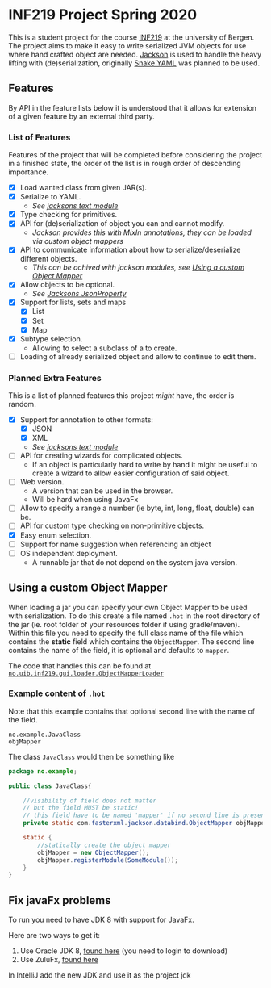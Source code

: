 # INF219 Project Spring 2020

This is a student project for the course [INF219](https://www.uib.no/en/course/INF219) at the university of Bergen. The project aims to make it easy to write serialized JVM objects for use where hand crafted object are needed. [Jackson](https://github.com/FasterXML/jackson) is used to handle the heavy lifting with (de)serialization, originally [Snake YAML](https://bitbucket.org/asomov/snakeyaml-engine/src/master/) was planned to be used.


## Features

By API in the feature lists below it is understood that it allows for extension of a given feature by an external third party.

### List of Features

Features of the project that will be completed before considering the project in a finished state, the order of the list is in rough order of descending importance.

* [x] Load wanted class from given JAR(s).
* [x] Serialize to YAML.
   * _See [jacksons text module](https://github.com/FasterXML/jackson-dataformats-text)_
* [x] Type checking for primitives.
* [x] API for (de)serialization of object you can and cannot modify.
    * _Jackson provides this with MixIn annotations, they can be loaded via custom object mappers_
* [x] API to communicate information about how to serialize/deserialize different objects.
   * _This can be achived with jackson modules, see [Using a custom Object Mapper](#using-a-custom-object-mapper)_
* [x] Allow objects to be optional.
   * _See [Jacksons JsonProperty](https://github.com/FasterXML/jackson-annotations/blob/master/src/main/java/com/fasterxml/jackson/annotation/JsonProperty.java#L60-L78)_
* [x] Support for lists, sets and maps
   * [x] List
   * [x] Set
   * [x] Map
* [x] Subtype selection.
  * Allowing to select a subclass of a to create.
* [ ] Loading of already serialized object and allow to continue to edit them.

### Planned Extra Features

This is a list of planned features this project _might_ have, the order is random.

* [x] Support for annotation to other formats:
  * [x] JSON
  * [x] XML
  * _See [jacksons text module](https://github.com/FasterXML/jackson-dataformats-text)_
* [ ] API for creating wizards for complicated objects.
  * If an object is particularly hard to write by hand it might be useful to create a wizard to allow easier configuration of said object.
* [ ] Web version.
  * A version that can be used in the browser.
  * Will be hard when using JavaFx
* [ ] Allow to specify a range a number (ie byte, int, long, float, double) can be.
* [ ] API for custom type checking on non-primitive objects.
* [x] Easy enum selection.
* [ ] Support for name suggestion when referencing an object
* [ ] OS independent deployment.
  * A runnable jar that do not depend on the system java version.

## Using a custom Object Mapper

When loading a jar you can specify your own Object Mapper to be used with serialization. To do this create a file named `.hot` in the root directory of the jar (ie. root folder of your resources folder if using gradle/maven). Within this file you need to specify the full class name of the file which contains the __static__ field which contains the `ObjectMapper`. The second line contains the name of the field, it is optional and defaults to `mapper`.

The code that handles this can be found at [`no.uib.inf219.gui.loader.ObjectMapperLoader`](https://github.com/kh498/HandcraftObjectsTool/blob/master/gui/src/main/kotlin/no/uib/inf219/gui/loader/ObjectMapperLoader.kt)

### Example content of `.hot`

Note that this example contains that optional second line with the name of the field. 

```
no.example.JavaClass
objMapper
```

The class `JavaClass` would then be something like

```java
package no.example;

public class JavaClass{

    //visibility of field does not matter
    // but the field MUST be static!
    // this field have to be named 'mapper' if no second line is present in '.hot'
    private static com.fasterxml.jackson.databind.ObjectMapper objMapper;

    static {
        //statically create the object mapper 
        objMapper = new ObjectMapper();
        objMapper.registerModule(SomeModule());
    }
}
```

## Fix javaFx problems

To run you need to have JDK 8 with support for JavaFx. 

Here are two ways to get it:

1. Use Oracle JDK 8, [found here](https://www.oracle.com/technetwork/java/javase/downloads/jdk8-downloads-2133151.html) (you need to login to download)
2. Use ZuluFx, [found here](https://www.azul.com/downloads/zulu-community/)

In IntelliJ add the new JDK and use it as the project jdk

